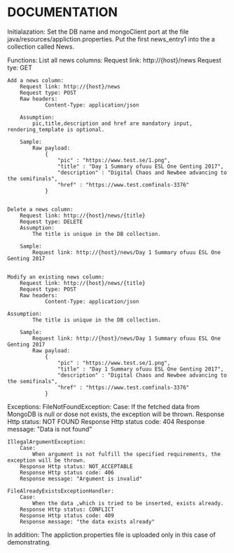 # DOCUMENTATION

Initialazation:
	Set the DB name and mongoClient port at the file java/resources/appliction.properties.
	Put the first news_entry1 into the a collection called News.

Functions:
	List all news columns:
		Request link: http://{host}/news
		Request tye:  GET
		
		
	Add a news column:
		Request link: http://{host}/news
		Request type: POST
		Raw headers: 
				Content-Type: application/json
				
		Assumption:
			pic,title,description and href are mandatory input, rendering_template is optional.
		
		Sample:
			Raw payload:
			    {
                    "pic" : "https://www.test.se/1.png",
                    "title" : "Day 1 Summary ofuuu ESL One Genting 2017",
                    "description" : "Digital Chaos and Newbee advancing to the semifinals",
                    "href" : "https://www.test.comfinals-3376"
				}

				
	Delete a news column:
		Request link: http://{host}/news/{title}
		Request type: DELETE
		Assumption:
			The title is unique in the DB collection.
		
		Sample:
			Request link: http://{host}/news/Day 1 Summary ofuuu ESL One Genting 2017
			
			
	Modify an existing news column:
		Request link: http://{host}/news/{title}
		Request type: POST
		Raw headers: 
				Content-Type: application/json

	Assumption:
			The title is unique in the DB collection.
				
		Sample:
			Request link: http://{host}/news/Day 1 Summary ofuuu ESL One Genting 2017
			Raw payload:
			    {
                    "pic" : "https://www.test.se/1.png",
                    "title" : "Day 1 Summary ofuuu ESL One Genting 2017",
                    "description" : "Digital Chaos and Newbee advancing to the semifinals",
                    "href" : "https://www.test.comfinals-3376"
				}
			
		

				
Exceptions:
	FileNotFoundException:
		Case:
			If the fetched data from MongoDB is null or dose not exists, the exception will be thrown.
		Response Http status: NOT FOUND
		Response Http status code: 404
		Response message: "Data is not found"

	IllegalArgumentException:
		Case: 
			When argument is not fulfill the specified requirements, the exception will be thrown.
		Response Http status: NOT_ACCEPTABLE
		Response Http status code: 406
		Response message: "Argument is invalid"
		
	FileAlreadyExistsExceptionHandler:
		Case:
			When the data ,which is tried to be inserted, exists already.
		Response Http status: CONFLICT
		Response Http status code: 409
		Response message: "the data exists already"
		

In addition:
	The appliction.properties file is uploaded only in this case of demonstrating.
